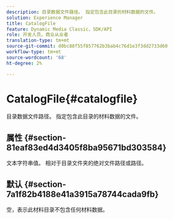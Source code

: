 ```yaml
---
description: 目录数据文件路径。 指定包含此目录的材料数据的文件。
solution: Experience Manager
title: CatalogFile
feature: Dynamic Media Classic，SDK/API
role: 开发人员，商业从业者
translation-type: tm+mt
source-git-commit: d0bc88f55f857762b3bab4c76d1e3f3dd2733d60
workflow-type: tm+mt
source-wordcount: '68'
ht-degree: 2%

---
```



# CatalogFile{#catalogfile}

目录数据文件路径。 指定包含此目录的材料数据的文件。

## 属性 {#section-81eaf83ed4d3405f8ba95671bd303584}

文本字符串值。 相对于目录文件夹的绝对文件路径或路径。

## 默认 {#section-7a1f82b4188e41a3915a78744cada9fb}

空，表示此材料目录不包含任何材料数据。
